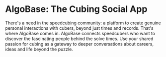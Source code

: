 # AlgoBase: The Cubing Social App

There's a need in the speedcubing community: a platform to create genuine personal interactions with cubers, beyond just times and records. That's where AlgoBase comes in. AlgoBase connects speedcubers who want to discover the fascinating people behind the solve times. Use your shared passion for cubing as a gateway to deeper conversations about careers, ideas and life beyond the puzzle.

